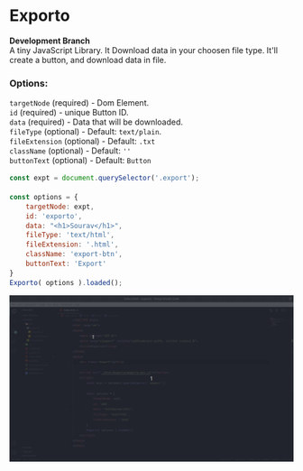 # Exporto
**Development Branch** <br>
A tiny JavaScript Library. It Download data in your choosen file type.
It'll create a button, and download data in file.

### Options:
`targetNode` (required) - Dom Element. <br>
`id` (required) - unique Button ID. <br>
`data` (required) - Data that will be downloaded. <br>
`fileType` (optional) - Default: `text/plain`. <br>
`fileExtension` (optional) - Default: `.txt` <br>
`className` (optional) - Default: `''` <br>
`buttonText` (optional) - Default: `Button` <br>

```js
const expt = document.querySelector('.export');

const options = {
	targetNode: expt,
	id: 'exporto',
	data: "<h1>Sourav</h1>",
	fileType: 'text/html',
	fileExtension: '.html',
	className: 'export-btn',
	buttonText: 'Export'
} 
Exporto( options ).loaded();
```
![Exporto demo](https://github.com/AbmSourav/exporto/blob/dev/doc-resource/Exporto.gif)

